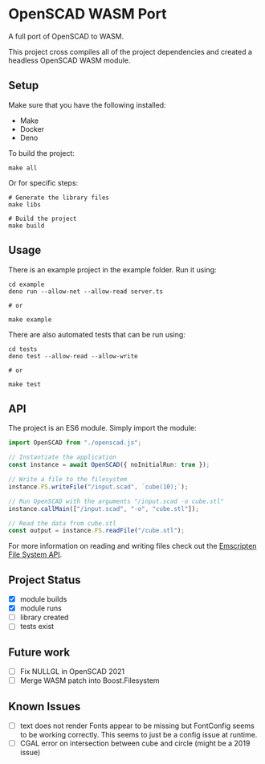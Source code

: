 # OpenSCAD WASM Port

A full port of OpenSCAD to WASM. 

This project cross compiles all of the project dependencies and created a headless OpenSCAD WASM module.

## Setup
Make sure that you have the following installed:
- Make
- Docker
- Deno

To build the project:

```
make all
```

Or for specific steps:

```
# Generate the library files
make libs 

# Build the project
make build
```

## Usage

There is an example project in the example folder. Run it using:

```
cd example
deno run --allow-net --allow-read server.ts

# or

make example
```

There are also automated tests that can be run using:

```
cd tests
deno test --allow-read --allow-write

# or

make test
```

## API

The project is an ES6 module. Simply import the module:

```ts
import OpenSCAD from "./openscad.js";

// Instantiate the application
const instance = await OpenSCAD({ noInitialRun: true });

// Write a file to the filesystem
instance.FS.writeFile("/input.scad", `cube(10);`);

// Run OpenSCAD with the arguments "/input.scad -o cube.stl"
instance.callMain(["/input.scad", "-o", "cube.stl"]);

// Read the data from cube.stl
const output = instance.FS.readFile("/cube.stl");
```

For more information on reading and writing files check out the [Emscripten File System API](https://emscripten.org/docs/api_reference/Filesystem-API.html).

## Project Status
- [x] module builds
- [x] module runs
- [ ] library created
- [ ] tests exist

## Future work
- [ ] Fix NULLGL in OpenSCAD 2021
- [ ] Merge WASM patch into Boost.Filesystem

## Known Issues
- [ ] text does not render
    Fonts appear to be missing but FontConfig seems to be working correctly. This seems to just be a config issue at runtime.
- [ ] CGAL error on intersection between cube and circle (might be a 2019 issue)
